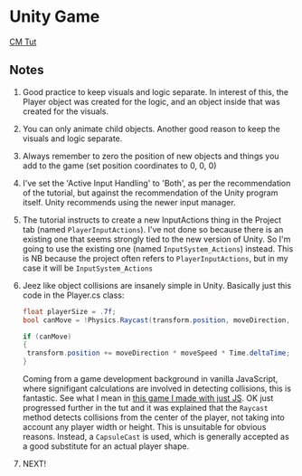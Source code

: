 # Unity Game

[CM Tut](https://youtu.be/AmGSEH7QcDg?si=258Soi2uLDatAPtj&t=8209)

## Notes

1. Good practice to keep visuals and logic separate. In interest of this, the Player object was created for the logic, and an object inside that was created for the visuals.
2. You can only animate child objects. Another good reason to keep the visuals and logic separate.
3. Always remember to zero the position of new objects and things you add to the game (set position coordinates to 0, 0, 0)
4. I've set the 'Active Input Handling' to 'Both', as per the recommendation of the tutorial, but against the recommendation of the Unity program itself. Unity recommends using the newer input manager.
5. The tutorial instructs to create a new InputActions thing in the Project tab (named `PlayerInputActions`). I've not done so because there is an existing one that seems strongly tied to the new version of Unity. So I'm going to use the existing one (named `InputSystem_Actions`) instead. This is NB because the project often refers to `PlayerInputActions`, but in my case it will be `InputSystem_Actions`
6. Jeez like object collisions are insanely simple in Unity. Basically just this code in the Player.cs class:

   ```C#
   float playerSize = .7f;
   bool canMove = !Physics.Raycast(transform.position, moveDirection, playerSize);

   if (canMove)
   {
   	transform.position += moveDirection * moveSpeed * Time.deltaTime;
   }
   ```

   Coming from a game development background in vanilla JavaScript, where signifigant calculations are involved in detecting collisions, this is fantastic. See what I mean in [this game I made with just JS](https://github.com/Koda-Pig/playground/blob/main/knight-of-cups/script.js#L97). OK just progressed further in the tut and it was explained that the `Raycast` method detects collisions from the center of the player, not taking into account any player width or height. This is unsuitable for obvious reasons. Instead, a `CapsuleCast` is used, which is generally accepted as a good substitute for an actual player shape.

7. NEXT!
